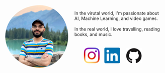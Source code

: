 
<div>
  <img src="/image3.jpg" width="200" style="border-radius: 50%; float:left; padding-right: 20px;"/> 
  <br>
  In the virutal world, I'm passionate about AI, Machine Learning, and video games.
  <br>
  <br>
  In the real world, I love travelling, reading books, and music.
  <br>
  <br>
  <br>
</div>
<a href="https://www.instagram.com/hamidrt96/"><img src="/Resources/instagram.png" width="50" style="float:left; padding-left: 30px;"></a>
<a href="https://www.linkedin.com/in/hamid-tale/"><img src="/Resources/Linkedin.png" width="50" style=" padding-left: 15px;"></a>
<a href="https://github.com/Raika96"><img src="/Resources/Github.jpg" width="50" style=" padding-left: 15px;"></a>
<br>
<br>




